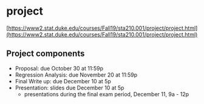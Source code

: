 # project

[https://www2.stat.duke.edu/courses/Fall19/sta210.001/project/project.html](https://www2.stat.duke.edu/courses/Fall19/sta210.001/project/project.html)

## Project components 

- Proposal: due October 30 at 11:59p
- Regression Analysis: due November 20 at 11:59p
- Final Write up: due December 10 at 5p
- Presentation: slides due December 10 at 5p
  - presentations during the final exam period, December 11, 9a - 12p
